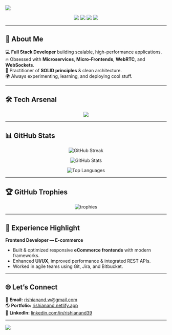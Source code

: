 <!-- Banner -->
<img src="https://capsule-render.vercel.app/api?type=waving&color=gradient&height=180&section=header&text=Hey!%20I'm%20Rishi%20Anand%20👋&fontSize=35&fontAlignY=35&desc=Full%20Stack%20Developer%20|%20WebRTC%20|%20WebSocket%20|%20Microservices&descAlignY=55&descAlign=50" />

<!-- Badges -->
<p align="center">
  <a href="https://www.linkedin.com/in/rishianand39/"><img src="https://img.shields.io/badge/LinkedIn-blue?style=for-the-badge&logo=linkedin"></a>
  <a href="mailto:rishianand.w@gmail.com"><img src="https://img.shields.io/badge/Email-red?style=for-the-badge&logo=gmail&logoColor=white"></a>
  <a href="https://rishianand.netlify.app/"><img src="https://img.shields.io/badge/Portfolio-black?style=for-the-badge&logo=About.me&logoColor=white"></a>
  <a href="https://github.com/rishianand39"><img src="https://img.shields.io/badge/GitHub-100000?style=for-the-badge&logo=github&logoColor=white"></a>
</p>

---

## 🚀 About Me  
💻 **Full Stack Developer** building scalable, high-performance applications.  
🔥 Obsessed with **Microservices**, **Micro-Frontends**, **WebRTC**, and **WebSockets**.  
🎯 Practitioner of **SOLID principles** & clean architecture.  
🌍 Always experimenting, learning, and deploying cool stuff.

---

## 🛠️ Tech Arsenal  

<p align="center">
  <img src="https://skillicons.dev/icons?i=ts,nextjs,react,redux,html,css,postgres,nodejs,express,mongodb,redis,nestjs,prisma,git,webpack&perline=8" />
</p>

---

## 📊 GitHub Stats  

<p align="center">
  <img src="https://github-readme-streak-stats.herokuapp.com/?user=rishianand39&theme=radical" alt="GitHub Streak" />
</p>
<p align="center">
  <img src="https://github-readme-stats.vercel.app/api?username=rishianand39&show_icons=true&theme=radical" alt="GitHub Stats" />
</p>
<p align="center">
  <img src="https://github-readme-stats.vercel.app/api/top-langs/?username=rishianand39&layout=compact&theme=radical" alt="Top Languages" />
</p>

---

## 🏆 GitHub Trophies  

<p align="center">
  <img src="https://github-profile-trophy.vercel.app/?username=rishianand39&theme=radical&row=1&column=6" alt="trophies" />
</p>

---

## 💼 Experience Highlight  
**Frontend Developer — E-commerce**  
- Built & optimized responsive **eCommerce frontends** with modern frameworks.  
- Enhanced **UI/UX**, improved performance & integrated REST APIs.  
- Worked in agile teams using Git, Jira, and Bitbucket.

---

## 🌐 Let’s Connect  
📧 **Email:** [rishianand.w@gmail.com](mailto:rishianand.w@gmail.com)  
🌎 **Portfolio:** [rishianand.netlify.app](https://rishianand.netlify.app/)  
💼 **LinkedIn:** [linkedin.com/in/rishianand39](https://www.linkedin.com/in/rishianand39/)

---

<!-- Footer -->
<img src="https://capsule-render.vercel.app/api?type=waving&color=gradient&height=120&section=footer"/>
